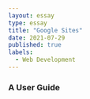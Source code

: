 ```yaml
---
layout: essay
type: essay
title: "Google Sites"
date: 2021-07-29
published: true
labels:
  - Web Development
---
```

 ### A User Guide
<object data="../essays/pdf/project.pdf#view=FitH" width="1500" height="1000" type='application/pdf'></object>